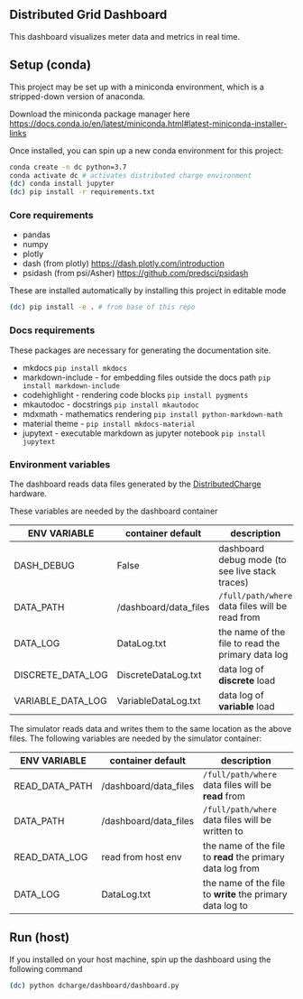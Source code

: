 
## Distributed Grid Dashboard

This dashboard visualizes meter data and metrics in real time.


## Setup (conda)

This project may be set up with a miniconda environment, which is a stripped-down version of anaconda.

Download the miniconda package manager here https://docs.conda.io/en/latest/miniconda.html#latest-miniconda-installer-links

Once installed, you can spin up a new conda environment for this project:

```sh
conda create -n dc python=3.7
conda activate dc # activates distributed charge environment
(dc) conda install jupyter
(dc) pip install -r requirements.txt
```

### Core requirements

* pandas
* numpy
* plotly
* dash (from plotly) https://dash.plotly.com/introduction
* psidash (from psi/Asher) https://github.com/predsci/psidash

These are installed automatically by installing this project in editable mode

```sh
(dc) pip install -e . # from base of this repo
```

### Docs requirements

These packages are necessary for generating the documentation site.

* mkdocs `pip install mkdocs`
* markdown-include - for embedding files outside the docs path `pip install markdown-include`
* codehighlight - rendering code blocks `pip install pygments`
* mkautodoc - docstrings `pip install mkautodoc`
* mdxmath - mathematics rendering `pip install python-markdown-math`
* material theme - `pip install mkdocs-material`
* jupytext - executable markdown as jupyter notebook `pip install jupytext`

### Environment variables

The dashboard reads data files generated by the [DistributedCharge](https://github.com/DistributedCharge/DistributedCharge) hardware.

These variables are needed by the dashboard container

ENV VARIABLE | container default | description
-------------|-------------------|------------
DASH_DEBUG | False | dashboard debug mode (to see live stack traces)
DATA_PATH | /dashboard/data_files | `/full/path/where` data files will be read from
DATA_LOG | DataLog.txt | the name of the file to read the primary data log
DISCRETE_DATA_LOG | DiscreteDataLog.txt | data log of **discrete** load
VARIABLE_DATA_LOG | VariableDataLog.txt | data log of **variable** load


The simulator reads data and writes them to the same location as the above files.
The following variables are needed by the simulator container:

ENV VARIABLE | container default | description
-------------|-------------------|------------
READ_DATA_PATH | /dashboard/data_files | `/full/path/where` data files will be **read** from
DATA_PATH | /dashboard/data_files | `/full/path/where` data files will be written to
READ_DATA_LOG| read from host env | the name of the file to **read** the primary data log from
DATA_LOG | DataLog.txt | the name of the file to **write** the primary data log to



## Run (host)

If you installed on your host machine, spin up the dashboard using the following command

```sh
(dc) python dcharge/dashboard/dashboard.py
```
